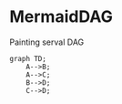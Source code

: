 # MermaidDAG
Painting serval DAG
```mermaid
graph TD;
    A-->B;
    A-->C;
    B-->D;
    C-->D;
```
